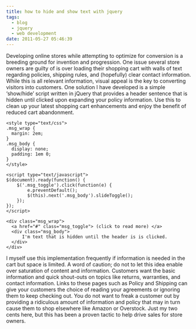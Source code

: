 ```yaml
---
title: how to hide and show text with jquery
tags:
  - blog
  - jquery
  - web development
date: 2011-05-27 05:46:39
---
```


Developing online stores while attempting to optimize for conversion is a breeding ground for invention and progression. One issue several store owners are guilty of is over loading their shopping cart with walls of text regarding policies, shipping rules, and (hopefully) clear contact information. While this is all relevant information, visual appeal is the key to converting visitors into customers. One solution I have developed is a simple ‘show/hide’ script written in jQuery that provides a header sentence that is hidden until clicked upon expanding your policy information. Use this to clean up your latest shopping cart enhancements and enjoy the benefit of reduced cart abandonment.

    <style type="text/css">
    .msg_wrap {
      margin: 2em;
    }
    .msg_body {
      display: none;
      padding: 1em 0;
    }
    </style>

    <script type="text/javascript">
    $(document).ready(function() {
        $('.msg_toggle').click(function(e) {
            e.preventDefault();
            $(this).next('.msg_body').slideToggle();
        });
    });
    </script>

    <div class="msg_wrap">
      <a href="#" class="msg_toggle"> (click to read more) </a>
      <div class="msg_body">
          I'm text that is hidden until the header is is clicked.
      </div>
    </div>


I myself use this implementation frequently if information is needed in the cart but space is limited. A word of caution; do not to let this idea enable over saturation of content and information. Customers want the basic information and quick shout-outs on topics like returns, warranties, and contact information. Links to these pages such as Policy and Shipping can give your customers the choice of reading your agreements or ignoring them to keep checking out. You do not want to freak a customer out by providing a ridiculous amount of information and policy that may in turn cause them to shop elsewhere like Amazon or Overstock. Just my two cents here, but this has been a proven tactic to help drive sales for store owners.
